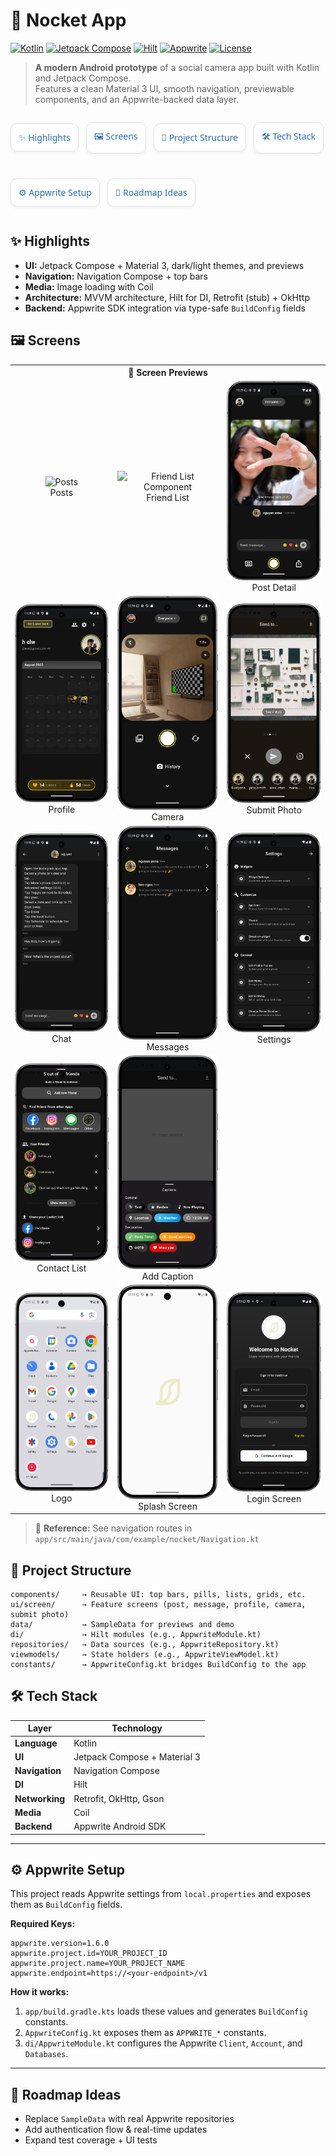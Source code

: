 # 📸 Nocket App

[![Kotlin](https://img.shields.io/badge/Kotlin-2.0.21-blue?logo=kotlin)](https://kotlinlang.org/)
[![Jetpack Compose](https://img.shields.io/badge/Jetpack%20Compose-Material%203-4285F4?logo=jetpackcompose)](https://developer.android.com/jetpack/compose)
[![Hilt](https://img.shields.io/badge/Hilt-DI-FF6F00?logo=dagger)](https://dagger.dev/hilt/)
[![Appwrite](https://img.shields.io/badge/Appwrite-Cloud-F02E65?logo=appwrite)](https://appwrite.io/)
[![License](https://img.shields.io/badge/License-MIT-green)](LICENSE)

> **A modern Android prototype** of a social camera app built with Kotlin and Jetpack Compose.  
> Features a clean Material 3 UI, smooth navigation, previewable components, and an Appwrite-backed
> data layer.

<div style="
    display: flex;
    align-items: center;
    flex-wrap: wrap;
    gap: 12px;
    font-family: 'Segoe UI', Roboto, sans-serif;
">

<a href="#-highlights" style="
flex: 1 1 calc(50% - 12px);
background: #ffffff;
border: 1px solid #e0e0e0;
border-radius: 10px;
padding: 12px;
text-decoration: none;
color: #2b6cb0;
box-shadow: 0 2px 5px rgba(0,0,0,0.05);
transition: all 0.2s ease;
display: flex;
align-items: center;
font-weight: 500;
" onmouseover="this.style.background='#f7fafc'" onmouseout="this.style.background='#ffffff'">
✨ Highlights
</a>

<a href="#-screens" style="
flex: 1 1 calc(50% - 12px);
background: #ffffff;
border: 1px solid #e0e0e0;
border-radius: 10px;
padding: 12px;
text-decoration: none;
color: #2b6cb0;
box-shadow: 0 2px 5px rgba(0,0,0,0.05);
transition: all 0.2s ease;
display: flex;
align-items: center;
font-weight: 500;
" onmouseover="this.style.background='#f7fafc'" onmouseout="this.style.background='#ffffff'">
🖼 Screens
</a>

<a href="#-project-structure" style="
flex: 1 1 calc(50% - 12px);
background: #ffffff;
border: 1px solid #e0e0e0;
border-radius: 10px;
padding: 12px;
text-decoration: none;
color: #2b6cb0;
box-shadow: 0 2px 5px rgba(0,0,0,0.05);
transition: all 0.2s ease;
display: flex;
align-items: center;
font-weight: 500;
" onmouseover="this.style.background='#f7fafc'" onmouseout="this.style.background='#ffffff'">
📂 Project Structure
</a>

<a href="#-tech-stack" style="
flex: 1 1 calc(50% - 12px);
background: #ffffff;
border: 1px solid #e0e0e0;
border-radius: 10px;
padding: 12px;
text-decoration: none;
color: #2b6cb0;
box-shadow: 0 2px 5px rgba(0,0,0,0.05);
transition: all 0.2s ease;
display: flex;
align-items: center;
font-weight: 500;
" onmouseover="this.style.background='#f7fafc'" onmouseout="this.style.background='#ffffff'">
🛠 Tech Stack
</a>

<a href="#-appwrite-setup" style="
flex: 1 1 calc(50% - 12px);
background: #ffffff;
border: 1px solid #e0e0e0;
border-radius: 10px;
padding: 12px;
text-decoration: none;
color: #2b6cb0;
box-shadow: 0 2px 5px rgba(0,0,0,0.05);
transition: all 0.2s ease;
display: flex;
align-items: center;
font-weight: 500;
" onmouseover="this.style.background='#f7fafc'" onmouseout="this.style.background='#ffffff'">
⚙ Appwrite Setup
</a>

<a href="#-roadmap-ideas" style="
flex: 1 1 calc(50% - 12px);
background: #ffffff;
border: 1px solid #e0e0e0;
border-radius: 10px;
padding: 12px;
text-decoration: none;
color: #2b6cb0;
box-shadow: 0 2px 5px rgba(0,0,0,0.05);
transition: all 0.2s ease;
display: flex;
align-items: center;
font-weight: 500;
" onmouseover="this.style.background='#f7fafc'" onmouseout="this.style.background='#ffffff'">
🚀 Roadmap Ideas
</a>

</div>

## ✨ Highlights

- **UI:** Jetpack Compose + Material 3, dark/light themes, and previews
- **Navigation:** Navigation Compose + top bars
- **Media:** Image loading with Coil
- **Architecture:** MVVM architecture, Hilt for DI, Retrofit (stub) + OkHttp
- **Backend:** Appwrite SDK integration via type-safe `BuildConfig` fields

## 🖼 Screens

<div align="center">
  <table>
    <tr><th colspan="3">📱 Screen Previews</th></tr>
    <tr>
      <td align="center"><img src="Sources/assets/post_screen.png" alt="Posts" width="240"/><br/>Posts</td>
      <td align="center"><img src="Sources/assets/post_screen_list_friend_component.png" alt="Friend List Component" width="240"/><br/>Friend List</td>
      <td align="center"><img src="Sources/assets/post_detail_screen.png" alt="Post Detail" width="240"/><br/>Post Detail</td>
    </tr>
    <tr>
      <td align="center"><img src="Sources/assets/my_profile_screen.png" alt="Profile" width="240"/><br/>Profile</td>
      <td align="center"><img src="Sources/assets/take_photo_screen.png" alt="Camera" width="240"/><br/>Camera</td>
      <td align="center"><img src="Sources/assets/submit_photo_screen.png" alt="Submit Photo" width="240"/><br/>Submit Photo</td>
    </tr>
    <tr>
      <td align="center"><img src="Sources/assets/one_to_one_message_screen.png" alt="Post Detail" width="240"/><br/>Chat</td>
      <td align="center"><img src="Sources/assets/messages_screen.png" alt="Messages" width="240"/><br/>Messages</td>
      <td align="center"><img src="Sources/assets/settings_screen.png" alt="Settings" width="240"/><br/>Settings</td>
    </tr>

<tr>
      <td align="center"><img src="Sources/assets/user_detail_bottom_sheet.png" alt="Contact List" width="240"/><br/>Contact List</td>
      <td align="center"><img src="Sources/assets/submit_photo_add_caption.png" alt="Add Caption" width="240"/><br/>Add Caption</td>
    </tr>

<tr>
      <td align="center"><img src="Sources/assets/logo.png" alt="Logo" width="240"/><br/>Logo</td>
      <td align="center"><img src="Sources/assets/splash_screen.png" alt="Splash Screen" width="240"/><br/>Splash Screen</td>
      <td align="center"><img src="Sources/assets/login_screen.png" alt="Splash Screen" width="240"/><br/>Login Screen</td>
</tr>
  </table>
</div>

> 📌 **Reference:** See navigation routes in  
> `app/src/main/java/com/example/nocket/Navigation.kt`

## 📂 Project Structure

```
components/     → Reusable UI: top bars, pills, lists, grids, etc.
ui/screen/      → Feature screens (post, message, profile, camera, submit photo)
data/           → SampleData for previews and demo
di/             → Hilt modules (e.g., AppwriteModule.kt)
repositories/   → Data sources (e.g., AppwriteRepository.kt)
viewmodels/     → State holders (e.g., AppwriteViewModel.kt)
constants/      → AppwriteConfig.kt bridges BuildConfig to the app
```

## 🛠 Tech Stack

| Layer          | Technology                   |
| -------------- | ---------------------------- |
| **Language**   | Kotlin                       |
| **UI**         | Jetpack Compose + Material 3 |
| **Navigation** | Navigation Compose           |
| **DI**         | Hilt                         |
| **Networking** | Retrofit, OkHttp, Gson       |
| **Media**      | Coil                         |
| **Backend**    | Appwrite Android SDK         |

---

## ⚙ Appwrite Setup

This project reads Appwrite settings from `local.properties` and exposes them as `BuildConfig`
fields.

**Required Keys:**

```properties
appwrite.version=1.6.0
appwrite.project.id=YOUR_PROJECT_ID
appwrite.project.name=YOUR_PROJECT_NAME
appwrite.endpoint=https://<your-endpoint>/v1
```

**How it works:**

1. `app/build.gradle.kts` loads these values and generates `BuildConfig` constants.
2. `AppwriteConfig.kt` exposes them as `APPWRITE_*` constants.
3. `di/AppwriteModule.kt` configures the Appwrite `Client`, `Account`, and `Databases`.

---

## 🚀 Roadmap Ideas

- Replace `SampleData` with real Appwrite repositories
- Add authentication flow & real-time updates
- Expand test coverage + UI tests
